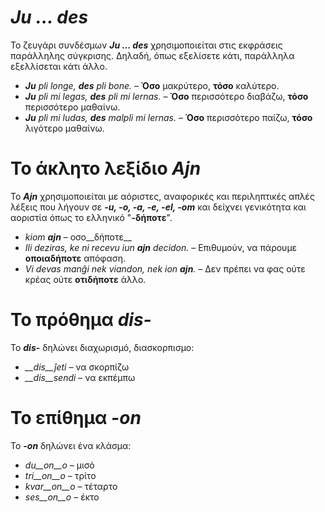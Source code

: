 # *__Ju … des__*

Το ζευγάρι συνδέσμων *__Ju … des__* χρησιμοποιείται στις εκφράσεις παράλληλης σύγκρισης. Δηλαδή, όπως εξελίσετε κάτι, παράλληλα εξελλίσεται κάτι άλλο.  
- *__Ju__ pli longe, __des__ pli bone.* – __Όσο__ μακρύτερο, __τόσο__ καλύτερο.
- *__Ju__ pli mi legas, __des__ pli mi lernas.* – __Όσο__ περισσότερο διαβάζω, __τόσο__ περισσότερο μαθαίνω.  
- *__Ju__ pli mi ludas, __des__ malpli mi lernas.* – __Όσο__ περισσότερο παίζω, __τόσο__ λιγότερο μαθαίνω.  
 

# Το άκλητο λεξίδιο *__Ajn__*

Το *__Ajn__* χρησιμοποιείται με αόριστες, αναφορικές και περιληπτικές απλές λέξεις που λήγουν σε *__-u, -o, -a, -e, -el, -om__* και δείχνει γενικότητα και αοριστία όπως το ελληνικό "__-δήποτε__".  

- *kiom __ajn__* – οσο__δήποτε__
- *Ili deziras, ke ni recevu iun __ajn__ decidon.* – Επιθυμούν, να πάρουμε __οποιαδήποτε__ απόφαση.
- *Vi devas manĝi nek viandon, nek ion __ajn__.* – Δεν πρέπει να φας ούτε κρέας ούτε __οτιδήποτε__ άλλο.
 

# Το πρόθημα *__dis-__*

Το *__dis-__* δηλώνει διαχωρισμό, διασκορπισμο:

- *__dis__ĵeti* – να σκορπίζω
- *__dis__sendi* – να εκπέμπω
 

# Το επίθημα *__-on__*

Το *__-on__* δηλώνει ένα κλάσμα:

- *du__on__o*   – μισό
- *tri__on__o*  – τρίτο
- *kvar__on__o* – τέταρτο
- *ses__on__o*  – έκτο
 
